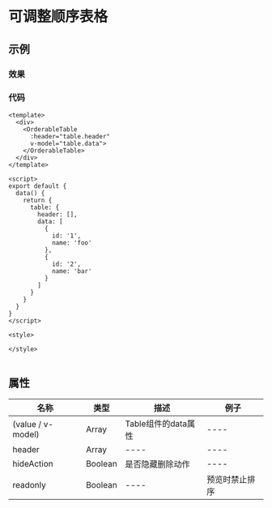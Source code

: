 # 可调整顺序表格  

## 示例  
### 效果
<Demo>
  <OrderableTableDemo />
</Demo>

### 代码
```vue
<template>
  <div>
    <OrderableTable 
      :header="table.header" 
      v-model="table.data">
    </OrderableTable>
  </div>
</template>

<script>
export default {
  data() {
    return {
      table: {
        header: [],
        data: [
          {
            id: '1',
            name: 'foo'
          },
          {
            id: '2',
            name: 'bar'
          }
        ]
      }
    }
  }
}
</script>

<style>

</style>


```
## 属性
| 名称 | 类型 | 描述 | 例子 |  
| ---- | ---- | ---- | ---- |
| (value / v-model) | Array | Table组件的data属性 | ---- |
| header | Array | ---- | ---- |
| hideAction | Boolean | 是否隐藏删除动作 | ---- |
| readonly | Boolean | ---- | 预览时禁止排序 |

